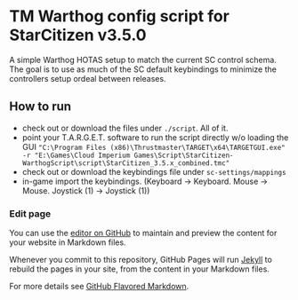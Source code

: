 # TM Warthog config script for StarCitizen v3.5.0

A simple Warthog HOTAS setup to match the current SC control schema.
The goal is to use as much of the SC default keybindings to minimize the controllers setup ordeal between releases.

## How to run
 * check out or download the files under ```./script```. All of it.
 * point your T.A.R.G.E.T. software to run the script directly w/o loading the GUI
```"C:\Program Files (x86)\Thrustmaster\TARGET\x64\TARGETGUI.exe" -r "E:\Games\Cloud Imperium Games\Script\StarCitizen-WarthogScript\script\StarCitizen_3.5.x_combined.tmc"```
 * check out or download the keybindings file under ```sc-settings/mappings```
 * in-game import the keybindings. (Keyboard -> Keyboard. Mouse -> Mouse. Joystick (1) -> Joystick (1))


### Edit page
You can use the [editor on GitHub](https://github.com/aboutflash/StarCitizen-WarthogScript/edit/master/README.md) to maintain and preview the content for your website in Markdown files.

Whenever you commit to this repository, GitHub Pages will run [Jekyll](https://jekyllrb.com/) to rebuild the pages in your site, from the content in your Markdown files.

For more details see [GitHub Flavored Markdown](https://guides.github.com/features/mastering-markdown/).
